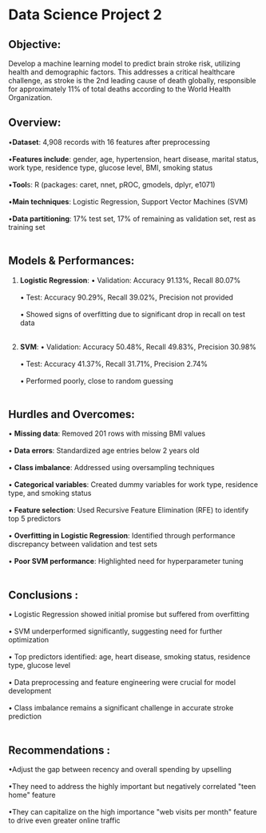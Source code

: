 # Data Science Project 2

## Objective:
Develop a machine learning model to predict brain stroke risk, utilizing health and demographic factors. This addresses a critical healthcare challenge, as stroke is the 2nd leading cause of death globally, responsible for approximately 11% of total deaths according to the World Health Organization.

## Overview:
•**Dataset**: 4,908 records with 16 features after preprocessing<br><br>
•**Features include**: gender, age, hypertension, heart disease, marital status, work type, residence type, glucose level, BMI, smoking status<br><br>
•**Tool**s: R (packages: caret, nnet, pROC, gmodels, dplyr, e1071)<br><br>
•**Main techniques**: Logistic Regression, Support Vector Machines (SVM)<br><br>
•**Data partitioning**: 17% test set, 17% of remaining as validation set, rest as training set<br><br>

## Models & Performances:
1. **Logistic Regression**:
   • Validation: Accuracy 91.13%, Recall 80.07%<br><br>
   • Test: Accuracy 90.29%, Recall 39.02%, Precision not provided<br><br>
   • Showed signs of overfitting due to significant drop in recall on test data<br><br>

2. **SVM**:
   • Validation: Accuracy 50.48%, Recall 49.83%, Precision 30.98%<br><br>
   • Test: Accuracy 41.37%, Recall 31.71%, Precision 2.74%<br><br>
   • Performed poorly, close to random guessing<br><br>

## Hurdles and Overcomes:
• **Missing data**: Removed 201 rows with missing BMI values<br><br>
• **Data errors**: Standardized age entries below 2 years old<br><br>
• **Class imbalance**: Addressed using oversampling techniques<br><br>
• **Categorical variables**: Created dummy variables for work type, residence type, and smoking status<br><br>
• **Feature selection**: Used Recursive Feature Elimination (RFE) to identify top 5 predictors<br><br>
• **Overfitting in Logistic Regression**: Identified through performance discrepancy between validation and test sets<br><br>
• **Poor SVM performance**: Highlighted need for hyperparameter tuning<br><br>

## Conclusions :
• Logistic Regression showed initial promise but suffered from overfitting<br><br>
• SVM underperformed significantly, suggesting need for further optimization<br><br>
• Top predictors identified: age, heart disease, smoking status, residence type, glucose level<br><br>
• Data preprocessing and feature engineering were crucial for model development<br><br>
• Class imbalance remains a significant challenge in accurate stroke prediction<br><br>

## Recommendations : 
•Adjust the gap between recency and overall spending by upselling<br><br>
•They need to address the highly important but negatively correlated "teen home" feature<br><br>
•They can capitalize on the high importance "web visits per month" feature to drive even greater online traffic<br><br>


